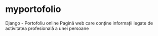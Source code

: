 # myportofolio
Django - Portofoliu online
Pagină web care conține informații legate de activitatea profesională a unei persoane
